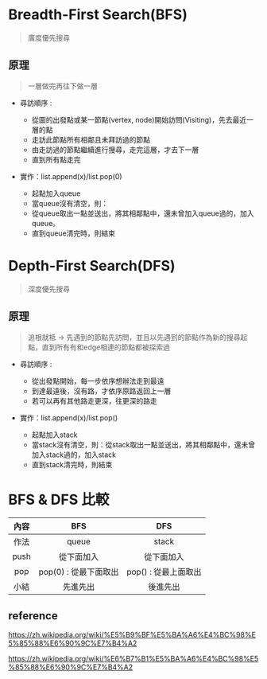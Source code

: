 # Breadth-First Search(BFS)
>廣度優先搜尋

## 原理
>一層做完再往下做一層
* 尋訪順序 : 
   * 從圖的出發點或某一節點(vertex, node)開始訪問(Visiting)，先去最近一層的點
   * 走訪此節點所有相鄰且未拜訪過的節點
   * 由走訪過的節點繼續進行搜尋，走完這層，才去下一層
   * 直到所有點走完

* 實作：list.append(x)/list.pop(0)
  * 起點加入queue
  * 當queue沒有清空，則：
  * 從queue取出一點並送出，將其相鄰點中，還未曾加入queue過的，加入queue。
  * 直到queue清完時，則結束

# Depth-First Search(DFS)
>深度優先搜尋

## 原理
>追根就柢 → 先遇到的節點先訪問，並且以先遇到的節點作為新的搜尋起點，直到所有有和edge相連的節點都被探索過
* 尋訪順序 :
  * 從出發點開始，每一步依序想辦法走到最遠
  * 到達最遠後，沒有路，才依序原路返回上一層
  * 若可以再有其他路走更深，往更深的路走

* 實作：list.append(x)/list.pop()
  * 起點加入stack
  * 當stack沒有清空，則：從stack取出一點並送出，將其相鄰點中，還未曾加入stack過的，加入stack
  * 直到stack清完時，則結束

# BFS & DFS 比較

內容  | BFS | DFS | 
 :---: | :---: | :---: |
作法 | queue | stack |
push | 從下面加入 | 從下面加入 | 
pop | pop(0) : 從最下面取出 | pop() : 從最上面取出 | 
小結 | 先進先出 | 後進先出 | 

## reference
https://zh.wikipedia.org/wiki/%E5%B9%BF%E5%BA%A6%E4%BC%98%E5%85%88%E6%90%9C%E7%B4%A2

https://zh.wikipedia.org/wiki/%E6%B7%B1%E5%BA%A6%E4%BC%98%E5%85%88%E6%90%9C%E7%B4%A2
